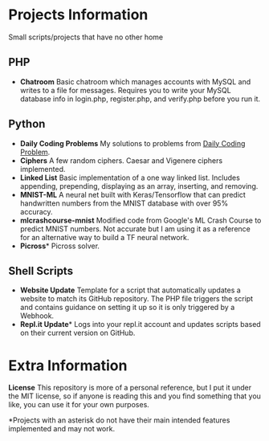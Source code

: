 # Projects Information

Small scripts/projects that have no other home

## PHP
* **Chatroom** Basic chatroom which manages accounts with MySQL and writes to a file for messages. Requires you to write your MySQL database info in login.php, register.php, and verify.php before you run it.

## Python
* **Daily Coding Problems** My solutions to problems from [Daily Coding Problem](https://www.dailycodingproblem.com).
* **Ciphers** A few random ciphers. Caesar and Vigenere ciphers implemented.
* **Linked List** Basic implementation of a one way linked list. Includes appending, prepending, displaying as an array, inserting, and removing.
* **MNIST-ML** A neural net built with Keras/Tensorflow that can predict handwritten numbers from the MNIST database with over 95% accuracy.
* **mlcrashcourse-mnist** Modified code from Google's ML Crash Course to predict MNIST numbers. Not accurate but I am using it as a reference for an alternative way to build a TF neural network.
* **Picross*** Picross solver.

## Shell Scripts
* **Website Update** Template for a script that automatically updates a website to match its GitHub repository. The PHP file triggers the script and contains guidance on setting it up so it is only triggered by a Webhook.
* **Repl.it Update*** Logs into your repl.it account and updates scripts based on their current version on GitHub.

# Extra Information

**License** This repository is more of a personal reference, but I put it under the MIT license, so if anyone is reading this and you find something that you like, you can use it for your own purposes.

*Projects with an asterisk do not have their main intended features implemented and may not work. 
